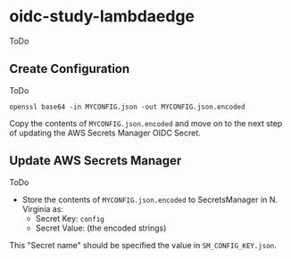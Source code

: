 # oidc-study-lambdaedge
ToDo

## Create Configuration

ToDo

    openssl base64 -in MYCONFIG.json -out MYCONFIG.json.encoded

Copy the contents of `MYCONFIG.json.encoded` and move on to the next step of updating the AWS Secrets Manager OIDC Secret.

## Update AWS Secrets Manager

ToDo

- Store the contents of `MYCONFIG.json.encoded` to SecretsManager in N. Virginia as:
  - Secret Key: `config`
  - Secret Value: (the encoded strings)

This "Secret name" should be specified the value in `SM_CONFIG_KEY.json`.
